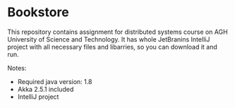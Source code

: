 # Bookstore
This repository contains assignment for distributed systems course on AGH University of Science and Technology. It has whole JetBranins IntelliJ project with all necessary files and libarries, so you can download it and run.

Notes:
* Required java version: 1.8
* Akka 2.5.1 included
* IntelliJ project
